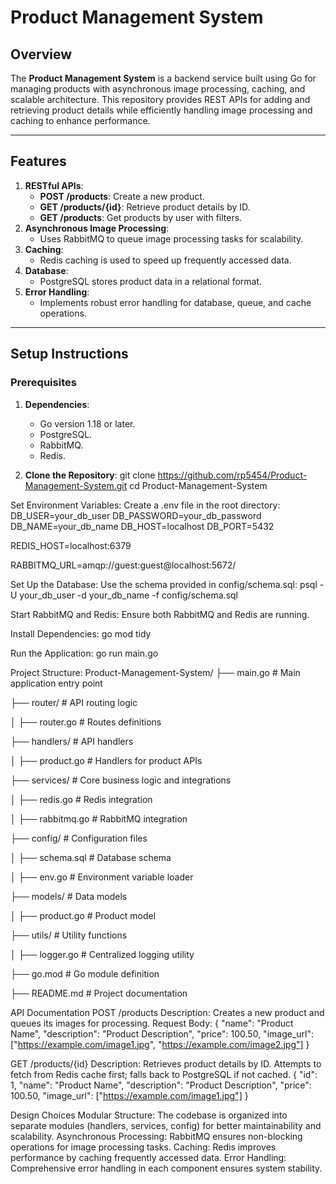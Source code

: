 # **Product Management System**

## **Overview**
The **Product Management System** is a backend service built using Go for managing products with asynchronous image processing, caching, and scalable architecture. This repository provides REST APIs for adding and retrieving product details while efficiently handling image processing and caching to enhance performance.

---

## **Features**
1. **RESTful APIs**:
   - **POST /products**: Create a new product.
   - **GET /products/{id}**: Retrieve product details by ID.
   - **GET /products**: Get products by user with filters.
2. **Asynchronous Image Processing**:
   - Uses RabbitMQ to queue image processing tasks for scalability.
3. **Caching**:
   - Redis caching is used to speed up frequently accessed data.
4. **Database**:
   - PostgreSQL stores product data in a relational format.
5. **Error Handling**:
   - Implements robust error handling for database, queue, and cache operations.

---

## **Setup Instructions**

### **Prerequisites**
1. **Dependencies**:
   - Go version 1.18 or later.
   - PostgreSQL.
   - RabbitMQ.
   - Redis.

2. **Clone the Repository**:
   git clone https://github.com/rp5454/Product-Management-System.git
   cd Product-Management-System

Set Environment Variables: Create a .env file in the root directory:
DB_USER=your_db_user
DB_PASSWORD=your_db_password
DB_NAME=your_db_name
DB_HOST=localhost
DB_PORT=5432

REDIS_HOST=localhost:6379

RABBITMQ_URL=amqp://guest:guest@localhost:5672/

Set Up the Database:
Use the schema provided in config/schema.sql:
psql -U your_db_user -d your_db_name -f config/schema.sql

Start RabbitMQ and Redis: Ensure both RabbitMQ and Redis are running.

Install Dependencies:
go mod tidy

Run the Application:
go run main.go

Project Structure:
Product-Management-System/
├── main.go                     # Main application entry point

├── router/                     # API routing logic

│   ├── router.go               # Routes definitions

├── handlers/                   # API handlers

│   ├── product.go              # Handlers for product APIs

├── services/                   # Core business logic and integrations

│   ├── redis.go                # Redis integration

│   ├── rabbitmq.go             # RabbitMQ integration

├── config/                     # Configuration files

│   ├── schema.sql              # Database schema

│   ├── env.go                  # Environment variable loader

├── models/                     # Data models

│   ├── product.go              # Product model

├── utils/                      # Utility functions

│   ├── logger.go               # Centralized logging utility

├── go.mod                      # Go module definition

├── README.md                   # Project documentation


API Documentation
POST /products
Description: Creates a new product and queues its images for processing.
Request Body:
{
  "name": "Product Name",
  "description": "Product Description",
  "price": 100.50,
  "image_url": ["https://example.com/image1.jpg", "https://example.com/image2.jpg"]
}

GET /products/{id}
Description: Retrieves product details by ID. Attempts to fetch from Redis cache first; falls back to PostgreSQL if not cached.
{
  "id": 1,
  "name": "Product Name",
  "description": "Product Description",
  "price": 100.50,
  "image_url": ["https://example.com/image1.jpg"]
}


Design Choices
Modular Structure:
The codebase is organized into separate modules (handlers, services, config) for better maintainability and scalability.
Asynchronous Processing:
RabbitMQ ensures non-blocking operations for image processing tasks.
Caching:
Redis improves performance by caching frequently accessed data.
Error Handling:
Comprehensive error handling in each component ensures system stability.

